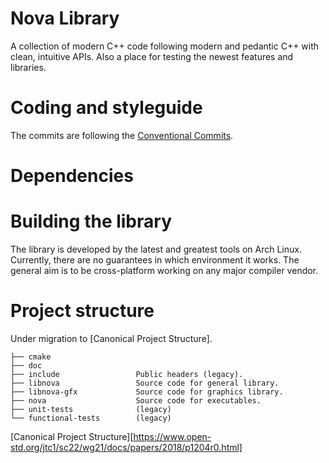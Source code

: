 # Nova Library

A collection of modern C++ code following modern and pedantic C++ with clean,
intuitive APIs. Also a place for testing the newest features and libraries.

# Coding and styleguide

The commits are following the [Conventional Commits](https://www.conventionalcommits.org/en/v1.0.0/).

# Dependencies

# Building the library

The library is developed by the latest and greatest tools on Arch Linux.
Currently, there are no guarantees in which environment it works. The general
aim is to be cross-platform working on any major compiler vendor.

# Project structure

Under migration to [Canonical Project Structure].

```
├── cmake
├── doc
├── include                 Public headers (legacy).
├── libnova                 Source code for general library.
├── libnova-gfx             Source code for graphics library.
├── nova                    Source code for executables.
├── unit-tests              (legacy)
└── functional-tests        (legacy)
```

[Canonical Project Structure][https://www.open-std.org/jtc1/sc22/wg21/docs/papers/2018/p1204r0.html]
